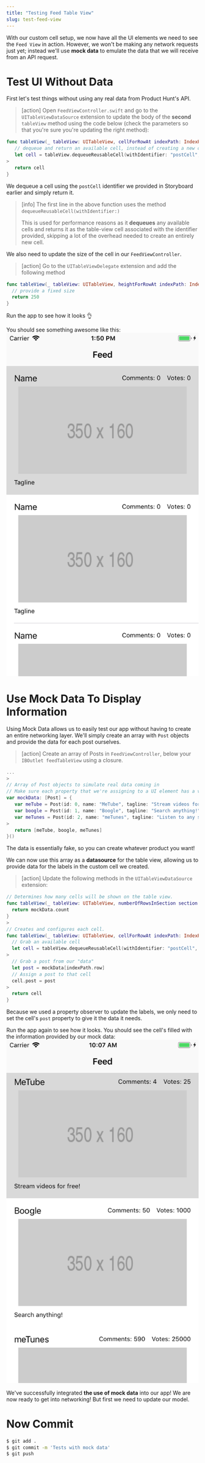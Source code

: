```yaml
---
title: "Testing Feed Table View"
slug: test-feed-view
---
```


With our custom cell setup, we now have all the UI elements we need to see the `Feed View` in action. However, we won't be making any network requests just yet; instead we'll use **mock data** to emulate the data that we will receive from an API request.

# Test UI Without Data

First let's test things without using any real data from Product Hunt's API.

> [action]
> Open `FeedViewController.swift` and go to the `UITableViewDataSource` extension to update the body of the **second** `tableView` method using the code below (check the parameters so that you're sure you're updating the right method):
>
```swift
func tableView(_ tableView: UITableView, cellForRowAt indexPath: IndexPath) -> UITableViewCell {
   // dequeue and return an available cell, instead of creating a new cell
   let cell = tableView.dequeueReusableCell(withIdentifier: "postCell", for: indexPath) as! PostTableViewCell
>
   return cell
}
```

We dequeue a cell using the `postCell` identifier we provided in Storyboard earlier and simply return it.

> [info]
> The first line in the above function uses the method `dequeueReusableCell(withIdentifier:)`
>
> This is used for performance reasons as it **dequeues** any available cells and returns it as the table-view cell associated with the identifier provided, skipping a lot of the overhead needed to create an entirely new cell.

We also need to update the size of the cell in our `FeedViewController`.

> [action]
> Go to the `UITableViewDelegate` extension and add the following method
>
```swift
func tableView(_ tableView: UITableView, heightForRowAt indexPath: IndexPath) -> CGFloat {
  // provide a fixed size
  return 250
}
```

Run the app to see how it looks 👌

You should see something awesome like this:
![Feed without data](assets/01_test-ui-without_feed-without-data.png)

# Use Mock Data To Display Information

Using Mock Data allows us to easily test our app without having to create an entire networking layer. We'll simply create an array with `Post` objects and provide the data for each post ourselves.

> [action]
> Create an array of Posts in `FeedViewController`, below your `IBOutlet feedTableView` using a closure.
>
``` swift
...
>
// Array of Post objects to simulate real data coming in
// Make sure each property that we're assigning to a UI element has a value for each mock Post.
var mockData: [Post] = {
   var meTube = Post(id: 0, name: "MeTube", tagline: "Stream videos for free!", votesCount: 25, commentsCount: 4)
   var boogle = Post(id: 1, name: "Boogle", tagline: "Search anything!", votesCount: 1000, commentsCount: 50)
   var meTunes = Post(id: 2, name: "meTunes", tagline: "Listen to any song!", votesCount: 25000, commentsCount: 590)
>
   return [meTube, boogle, meTunes]
}()
```

The data is essentially fake, so you can create whatever product you want!

We can now use this array as a **datasource** for the table view, allowing us to provide data for the labels in the custom cell we created.

> [action]
> Update the following methods in the `UITableViewDataSource` extension:
>
```swift
// Determines how many cells will be shown on the table view.
func tableView(_ tableView: UITableView, numberOfRowsInSection section: Int) -> Int {
  return mockData.count
}
>
// Creates and configures each cell.
func tableView(_ tableView: UITableView, cellForRowAt indexPath: IndexPath) -> UITableViewCell {
  // Grab an available cell
  let cell = tableView.dequeueReusableCell(withIdentifier: "postCell", for: indexPath) as! PostTableViewCell
>
  // Grab a post from our "data"
  let post = mockData[indexPath.row]
  // Assign a post to that cell
  cell.post = post
>
  return cell
}
```

Because we used a property observer to update the labels, we only need to set the cell's `post` property to give it the data it needs.

Run the app again to see how it looks. You should see the cell's filled with the information provided by our mock data:
![Feed with data](assets/02_use-mock-data_feed-with-data.png)

We've successfully integrated **the use of mock data** into our app! We are now ready to get into networking! But first we need to update our model.

# Now Commit

```bash
$ git add .
$ git commit -m 'Tests with mock data'
$ git push
```
